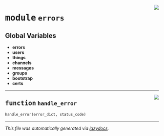 <!-- markdownlint-disable -->

<a href="https://github.com/mainflux/sdk-py/blob/main/mainflux/errors.py#L0"><img align="right" style="float:right;" src="https://img.shields.io/badge/-source-cccccc?style=flat-square"></a>

# <kbd>module</kbd> `errors`




**Global Variables**
---------------
- **errors**
- **users**
- **things**
- **channels**
- **messages**
- **groups**
- **bootstrap**
- **certs**

---

<a href="https://github.com/mainflux/sdk-py/blob/main/mainflux/errors.py#L1"><img align="right" style="float:right;" src="https://img.shields.io/badge/-source-cccccc?style=flat-square"></a>

## <kbd>function</kbd> `handle_error`

```python
handle_error(error_dict, status_code)
```








---

_This file was automatically generated via [lazydocs](https://github.com/ml-tooling/lazydocs)._
